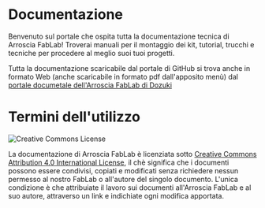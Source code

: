 # Documentazione

Benvenuto sul portale che ospita tutta la documentazione tecnica di Arroscia FabLab! Troverai manuali per il montaggio dei kit, tutorial, trucchi e tecniche per procedere al meglio suoi tuoi progetti. 

Tutta la documentazione scaricabile dal portale di GitHub si trova anche in formato Web (anche scaricabile in formato pdf dall'apposito menù) dal [portale documetale dell'Arroscia FabLab di Dozuki](http://arrosciafablab.dozuki.com/)

# Termini dell'utilizzo

![Creative Commons License](https://i.creativecommons.org/l/by/4.0/88x31.png)

La documentazione di Arroscia FabLab è licenziata sotto [Creative Commons Attribution 4.0 International License](https://creativecommons.org/licenses/by/4.0/), il chè significa che i documenti possono essere condivisi, copiati e modificati senza richiedere nessun permesso al nostro FabLab o all'autore del singolo documento. L'unica condizione è che attribuiate il lavoro sui documenti all'Arroscia FabLab e al suo autore, attraverso un link e indichiate ogni modifica apportata.
